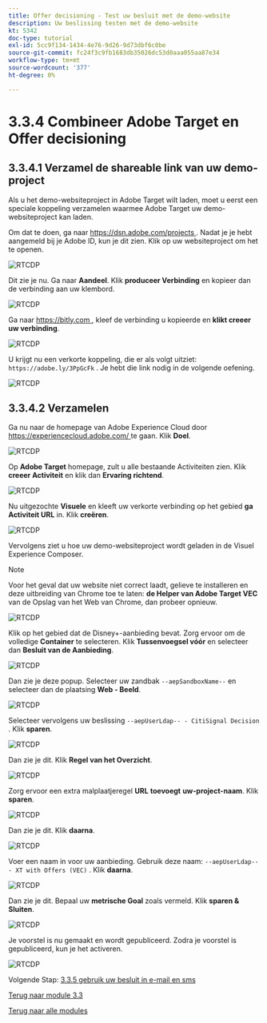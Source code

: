 ```yaml
---
title: Offer decisioning - Test uw besluit met de demo-website
description: Uw beslissing testen met de demo-website
kt: 5342
doc-type: tutorial
exl-id: 5cc9f134-1434-4e76-9d26-9d73dbf6c0be
source-git-commit: fc24f3c9fb1683db35026dc53d0aaa055aa87e34
workflow-type: tm+mt
source-wordcount: '377'
ht-degree: 0%

---
```


# 3.3.4 Combineer Adobe Target en Offer decisioning

## 3.3.4.1 Verzamel de shareable link van uw demo-project

Als u het demo-websiteproject in Adobe Target wilt laden, moet u eerst een speciale koppeling verzamelen waarmee Adobe Target uw demo-websiteproject kan laden.

Om dat te doen, ga naar [ https://dsn.adobe.com/projects ](https://builder.adobedemo.com/projects). Nadat je je hebt aangemeld bij je Adobe ID, kun je dit zien. Klik op uw websiteproject om het te openen.

![ RTCDP ](./images/builder1.png)

Dit zie je nu. Ga naar **Aandeel**. Klik **produceer Verbinding** en kopieer dan de verbinding aan uw klembord.

![ RTCDP ](./images/builder2.png)

Ga naar [ https://bitly.com ](https://bitly.com), kleef de verbinding u kopieerde en **klikt creeer uw verbinding**.

![ RTCDP ](./images/builder4.png)

U krijgt nu een verkorte koppeling, die er als volgt uitziet: `https://adobe.ly/3PpGcFk` . Je hebt die link nodig in de volgende oefening.

![ RTCDP ](./images/builder5.png)

## 3.3.4.2 Verzamelen

Ga nu naar de homepage van Adobe Experience Cloud door [ https://experiencecloud.adobe.com/ ](https://experiencecloud.adobe.com/) te gaan. Klik **Doel**.

![ RTCDP ](./../../../modules/rtcdp-b2c/module2.3/images/excl.png)

Op **Adobe Target** homepage, zult u alle bestaande Activiteiten zien. Klik **creeer Activiteit** en klik dan **Ervaring richtend**.

![ RTCDP ](./../../../modules/rtcdp-b2c/module2.3/images/exclatov.png)

Nu uitgezochte **Visuele** en kleeft uw verkorte verbinding op het gebied **ga Activiteit URL** in. Klik **creëren**.

![ RTCDP ](./images/exclatcrxt1.png)

Vervolgens ziet u hoe uw demo-websiteproject wordt geladen in de Visuel Experience Composer.

>[!NOTE]
>
>Voor het geval dat uw website niet correct laadt, gelieve te installeren en deze uitbreiding van Chrome toe te laten: **de Helper van Adobe Target VEC** van de Opslag van het Web van Chrome, dan probeer opnieuw.

![ RTCDP ](./images/vec1.png)

Klik op het gebied dat de Disney+-aanbieding bevat. Zorg ervoor om de volledige **Container** te selecteren. Klik **Tussenvoegsel vóór** en selecteer dan **Besluit van de Aanbieding**.

![ RTCDP ](./images/vec3.png)

Dan zie je deze popup. Selecteer uw zandbak `--aepSandboxName--` en selecteer dan de plaatsing **Web - Beeld**.

![ RTCDP ](./images/vec4.png)

Selecteer vervolgens uw beslissing `--aepUserLdap-- - CitiSignal Decision` . Klik **sparen**.

![ RTCDP ](./images/vec5.png)

Dan zie je dit. Klik **Regel van het Overzicht**.

![ RTCDP ](./images/vec5a.png)

Zorg ervoor een extra malplaatjeregel **URL** **toevoegt** **uw-project-naam**. Klik **sparen**.

![ RTCDP ](./images/vec6.png)

Dan zie je dit. Klik **daarna**.

![ RTCDP ](./images/vec7.png)

Voer een naam in voor uw aanbieding. Gebruik deze naam: `--aepUserLdap-- - XT with Offers (VEC)` . Klik **daarna**.

![ RTCDP ](./images/vec8.png)

Dan zie je dit. Bepaal uw **metrische Goal** zoals vermeld. Klik **sparen &amp; Sluiten**.

![ RTCDP ](./images/vec9.png)

Je voorstel is nu gemaakt en wordt gepubliceerd. Zodra je voorstel is gepubliceerd, kun je het activeren.

![ RTCDP ](./images/vec11.png)

Volgende Stap: [ 3.3.5 gebruik uw besluit in e-mail en sms ](./ex5.md)

[Terug naar module 3.3](./offer-decisioning.md)

[Terug naar alle modules](./../../../overview.md)

